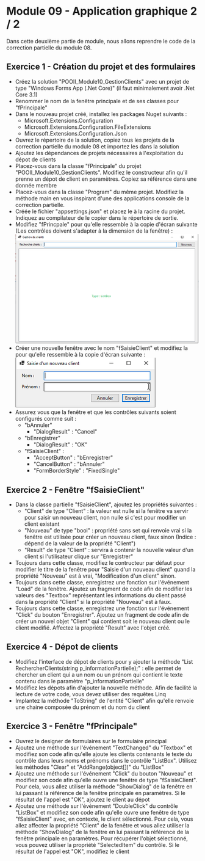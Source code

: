 # Module 09 - Application graphique 2 / 2

Dans cette deuxième partie de module, nous allons reprendre le code de la correction partielle du module 08.

## Exercice 1 - Création du projet et des formulaires

- Créez la solution "POOII_Module10_GestionClients" avec un projet de type "Windows Forms App (.Net Core)" (il faut minimalement avoir .Net Core 3.1)
- Renommer le nom de la fenêtre principale et de ses classes pour "fPrincipale"
- Dans le nouveau projet créé, installez les packages Nuget suivants :
  - Microsoft.Extensions.Configuration
  - Microsoft.Extensions.Configuration.FileExtensions
  - Microsoft.Extensions.Configuration.Json
- Ouvrez le répertoire de la solution, copiez tous les projets de la correction partielle du module 08 et importez les dans la solution
- Ajoutez les dépendances de projets nécessaires à l'exploitation du dépot de clients
- Placez-vous dans la classe "fPrincipale" du projet "POOII_Module10_GestionClients". Modifiez le constructeur afin qu'il prenne un dépot de client en paramètres. Copiez sa référence dans une donnée membre
- Placez-vous dans la classe "Program" du même projet. Modifiez la méthode main en vous inspirant d'une des applications console de la correction partielle.
- Créée le fichier "appsettings.json" et placez le à la racine du projet. Indiquez au compilateur de le copier dans le répertoire de sortie.
- Modifiez "fPrincpale" pour qu'elle ressemble à la copie d'écran suivante (Les contrôles doivent s'adapter à la dimension de la fenêtre) :
![fPrincipale](images/clients_fPrincipale.png)
- Créer une nouvelle fenêtre avec le nom "fSaisieClient" et modifiez la pour qu'elle ressemble à la copie d'écran suivante :
![fSaisieClient](images/clients_fSaisieClient.png)
- Assurez vous que la fenêtre et que les contrôles suivants soient configurés comme suit :
  - "bAnnuler"
    - "DialogResult" : "Cancel"
  - "bEnregistrer"
    - "DialogResult" : "OK"
  - "fSaisieClient" :
    - "AcceptButton" : "bEnregistrer"
    - "CancelButton" : "bAnnuler"
    - "FormBorderStyle" : "FixedSingle"

## Exercice 2 - Fenêtre "fSaisieClient"

- Dans la classe partielle "fSaisieClient", ajoutez les propriétés suivantes :
  - "Client" de type "Client" : la valeur est nulle si la fenêtre va servir pour saisir un nouveau client, non nulle si c'est pour modifier un client existant
  - "Nouveau" de type "bool" : propriété sans set qui renvoie vrai si la fenêtre est utilisée pour créer un nouveau client, faux sinon (Indice : dépend de la valeur de la propriété "Client")
  - "Result" de type "Client" : servira à contenir la nouvelle valeur d'un client si l'utilisateur clique sur "Enregistrer"
- Toujours dans cette classe, modifiez le contructeur par défaut pour modifier le titre de la fenêtre pour "Saisie d'un nouveau client" quand la propriété "Nouveau" est à vrai, "Modification d'un client" sinon.
- Toujours dans cette classe, enregistrez une fonction sur l'événement "Load" de la fenêtre. Ajoutez un fragment de code afin de modifier les valeurs des "Textbox" représentant les informations du client passé dans la propriété "Client" si la propriété "Nouveau" est à faux.
- Toujours dans cette classe, enregistrez une fonction sur l'événement "Click" du bouton "Enregistrer". Ajoutez un fragment de code afin de créer un nouvel objet "Client" qui contient soit le nouveau client ou le client modifié. Affectez la propriété "Result" avec l'objet créé.

## Exercice 4 - Dépot de clients

- Modifiez l'interface de dépot de clients pour y ajouter la méthode "List<Client> RechercherClients(string p_informationPartielle);" : elle permet de chercher un client qui a un nom ou un prénom qui contient le texte contenu dans le paramètre "p_informationPartielle"
- Modifiez les dépots afin d'ajouter la nouvelle méthode. Afin de facilité la lecture de votre code, vous devez utiliser des requêtes Linq
- Implantez la méthode "ToString" de l'entité "Client" afin qu'elle renvoie une chaine composée du prénom et du nom du client

## Exercice 3 - Fenêtre "fPrincipale"

- Ouvrez le designer de formulaires sur le formulaire principal
- Ajoutez une méthode sur l'événement "TextChanged" du "Textbox" et modifiez son code afin qu'elle ajoute les clients contenants le texte du contrôle dans leurs noms et prénoms dans le contrôle "ListBox". Utilisez les méthodes "Clear" et "AddRange(object[])" du "ListBox"
- Ajoutez une méthode sur l'événement "Click" du bouton "Nouveau" et modifiez son code afin qu'elle ouvre une fenêtre de type "fSaisieClient". Pour cela, vous allez utiliser la méthode "ShowDialog" de la fenêtre en lui passant la référence de la fenêtre principale en paramètres. Si le résultat de l'appel est "OK", ajoutez le client au dépot
- Ajoutez une méthode sur l'événement "DoubleClick" du contrôle "ListBox" et modifiez son code afin qu'elle ouvre une fenêtre de type "fSaisieClient" avec, en contexte, le client sélectionné. Pour cela, vous allez affecter la propriété "Client" de la fenêtre et vous allez utiliser la méthode "ShowDialog" de la fenêtre en lui passant la référence de la fenêtre principale en paramètres. Pour récupérer l'objet sélectionné, vous pouvez utiliser la propriété "SelectedItem" du contrôle. Si le résultat de l'appel est "OK", modifiez le client

